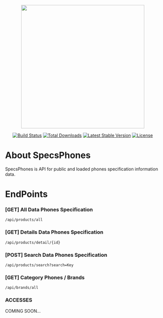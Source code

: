 <p align="center"><a href="https://laravel.com" target="_blank"><img src="https://raw.githubusercontent.com/laravel/art/master/logo-lockup/5%20SVG/2%20CMYK/1%20Full%20Color/laravel-logolockup-cmyk-red.svg" width="400"></a></p>

<p align="center">
<a href="https://travis-ci.org/laravel/framework"><img src="https://travis-ci.org/laravel/framework.svg" alt="Build Status"></a>
<a href="https://packagist.org/packages/laravel/framework"><img src="https://img.shields.io/packagist/dt/laravel/framework" alt="Total Downloads"></a>
<a href="https://packagist.org/packages/laravel/framework"><img src="https://img.shields.io/packagist/v/laravel/framework" alt="Latest Stable Version"></a>
<a href="https://packagist.org/packages/laravel/framework"><img src="https://img.shields.io/packagist/l/laravel/framework" alt="License"></a>
</p>

# About SpecsPhones

SpecsPhones is API for public and loaded phones specification information data.

# EndPoints

### [GET] All Data Phones Specification

```
/api/products/all
```

### [GET] Details Data Phones Specification

```
/api/products/detail/{id}
```

### [POST] Search Data Phones Specification

```
/api/products/search?search=Key
```

### [GET] Category Phones / Brands

```
/api/brands/all
```

### ACCESSES

COMING SOON...
